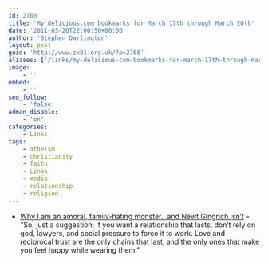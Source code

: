 ```yaml
---
id: 2768
title: 'My delicious.com bookmarks for March 17th through March 20th'
date: '2011-03-20T22:00:50+00:00'
author: 'Stephen Darlington'
layout: post
guid: 'http://www.zx81.org.uk/?p=2768'
aliases: ['/links/my-delicious-com-bookmarks-for-march-17th-through-march-20th.html']
image:
    - ''
embed:
    - ''
seo_follow:
    - 'false'
adman_disable:
    - 'on'
categories:
    - Links
tags:
    - atheism
    - christianity
    - faith
    - Links
    - media
    - relationship
    - religion
---
```


- [Why I am an amoral, family-hating monster…and Newt Gingrich isn’t](http://feedproxy.google.com/~r/scienceblogs/pharyngula/~3/gO8hVR-cL5g/why_i_am_an_amoral_family-hati.php) – "So, just a suggestion: if you want a relationship that lasts, don’t rely on god, lawyers, and social pressure to force it to work. Love and reciprocal trust are the only chains that last, and the only ones that make you feel happy while wearing them."